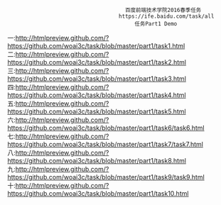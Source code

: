                                          百度前端技术学院2016春季任务
                                       https://ife.baidu.com/task/all
                                            任务Part1 Demo
一:http://htmlpreview.github.com/?https://github.com/woai3c/task/blob/master/part1/task1.html 
二:http://htmlpreview.github.com/?https://github.com/woai3c/task/blob/master/part1/task2.html
三:http://htmlpreview.github.com/?https://github.com/woai3c/task/blob/master/part1/task3.html
四:http://htmlpreview.github.com/?https://github.com/woai3c/task/blob/master/part1/task4.html
五:http://htmlpreview.github.com/?https://github.com/woai3c/task/blob/master/part1/task5.html
六:http://htmlpreview.github.com/?https://github.com/woai3c/task/blob/master/part1/task6/task6.html
七:http://htmlpreview.github.com/?https://github.com/woai3c/task/blob/master/part1/task7/task7.html
八:http://htmlpreview.github.com/?https://github.com/woai3c/task/blob/master/part1/task8.html
九:http://htmlpreview.github.com/?https://github.com/woai3c/task/blob/master/part1/task9/task9.html
十:http://htmlpreview.github.com/?https://github.com/woai3c/task/blob/master/part1/task10.html